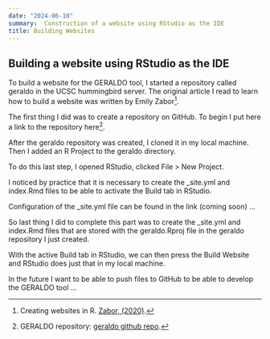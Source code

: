 ```yaml
---
date: "2024-06-10"
summary:  Construction of a website using RStudio as the IDE
title: Building Websites
---
```


## Building a website using RStudio as the IDE

To build a website for the GERALDO tool, I started a repository called geraldo in the UCSC hummingbird server. The original article I read to learn how to build a website was written by Emily Zabor[^1]. 

[^1]: Creating websites in R. [Zabor, (2020)](https://www.emilyzabor.com/tutorials/rmarkdown_websites_tutorial.html).

The first thing I did was to create a repository on GitHub. To begin I put here a link to the repository here[^2].

[^2]: GERALDO repository: [geraldo github repo](https://github.com/gepolianochaves/geraldo). 

After the geraldo repository was created, I cloned it in my local machine. Then I added an R Project to the geraldo directory. 

To do this last step, I opened RStudio, clicked File > New Project.

I noticed by practice that it is necessary to create the _site.yml and index.Rmd files to be able to activate the Build tab in RStudio. 

Configuration of the _site.yml file can be found in the link (coming soon) ...

So last thing I did to complete this part was to create the _site.yml and index.Rmd files that are stored with the geraldo.Rproj file in the geraldo repository I just created. 

With the active Build tab in RStudio, we can then press the Build Website and RStudio does just that in my local machine.

In the future I want to be able to push files to GitHub to be able to develop the GERALDO tool ...




